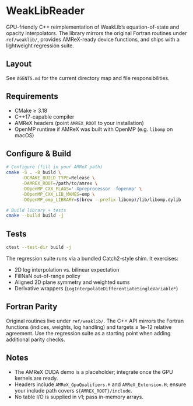 # WeakLibReader

GPU-friendly C++ reimplementation of WeakLib’s equation-of-state and opacity interpolators. The library mirrors the original Fortran routines under `ref/weaklib/`, provides AMReX-ready device functions, and ships with a lightweight regression suite.

## Layout

See `AGENTS.md` for the current directory map and file responsibilities.

## Requirements

- CMake ≥ 3.18
- C++17-capable compiler
- AMReX headers (point `AMREX_ROOT` to your installation)
- OpenMP runtime if AMReX was built with OpenMP (e.g. `libomp` on macOS)

## Configure & Build

```bash
# Configure (fill in your AMReX path)
cmake -S . -B build \
      -DCMAKE_BUILD_TYPE=Release \
      -DAMREX_ROOT=/path/to/amrex \
      -DOpenMP_CXX_FLAGS='-Xpreprocessor -fopenmp' \
      -DOpenMP_CXX_LIB_NAMES=omp \
      -DOpenMP_omp_LIBRARY=$(brew --prefix libomp)/lib/libomp.dylib

# Build library + tests
cmake --build build -j
```

## Tests

```bash
ctest --test-dir build -j
```

The regression suite runs via a bundled Catch2-style shim. It exercises:

- 2D log interpolation vs. bilinear expectation
- FillNaN out-of-range policy
- Aligned 2D plane symmetry and weighted sums
- Derivative wrappers (`LogInterpolateDifferentiateSingleVariable*`)

## Fortran Parity

Original routines live under `ref/weaklib/`. The C++ API mirrors the Fortran functions (indices, weights, log handling) and targets ≤ 1e-12 relative agreement. Use the regression suite as a starting point when adding additional parity checks.

## Notes

- The AMReX CUDA demo is a placeholder; integrate once the GPU kernels are ready.
- Headers include `AMReX_GpuQualifiers.H` and `AMReX_Extension.H`; ensure your include path covers `${AMREX_ROOT}/include`.
- No table I/O is supplied in v1; pass in-memory arrays.
